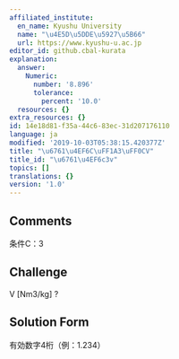 ```yaml
---
affiliated_institute:
  en_name: Kyushu University
  name: "\u4E5D\u5DDE\u5927\u5B66"
  url: https://www.kyushu-u.ac.jp
editor_id: github.cbal-kurata
explanation:
  answer:
    Numeric:
      number: '8.896'
      tolerance:
        percent: '10.0'
  resources: {}
extra_resources: {}
id: 14e18d81-f35a-44c6-83ec-31d207176110
language: ja
modified: '2019-10-03T05:38:15.420377Z'
title: "\u6761\u4EF6C\uFF1A3\uFF0CV"
title_id: "\u6761\u4EF6c3v"
topics: []
translations: {}
version: '1.0'
---
```


## Comments
条件C：3

## Challenge
V [Nm3/kg] ?

## Solution Form
有効数字4桁（例：1.234）




